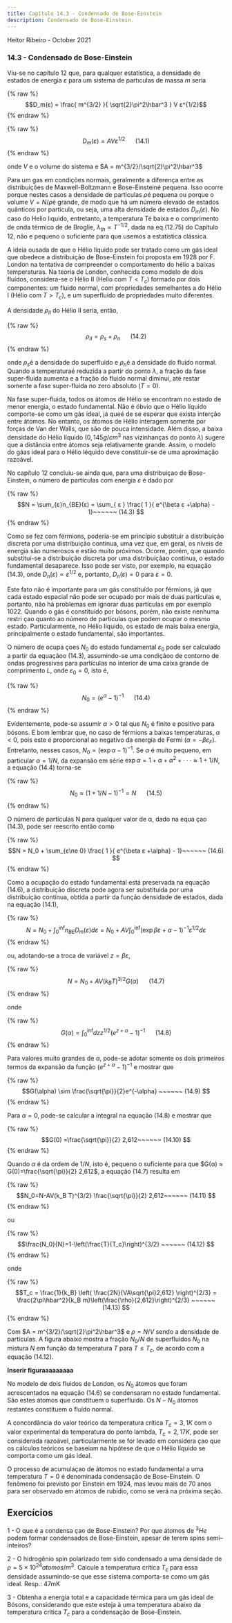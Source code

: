 ```yaml
---
title: Capítulo 14.3 - Condensado de Bose-Einstein
description: Condensado de Bose-Einstein.
---
```


Heitor Ribeiro - October 2021

### 14.3 - Condensado de Bose-Einstein

Viu-se no capítulo 12 que, para qualquer estatística, a densidade de estados de energia $ε$ para
um sistema de partıculas de massa $m$ seria

{% raw %}
  $$D_m(ε) = \frac{ m^{3/2} }{ \sqrt{2}\pi^2\hbar^3 } V ε^{1/2}$$ 
 {% endraw %}

{% raw %}
  $$D_m(ε) = A V ε^{1/2} ~~~~~~  (14.1) $$ 
 {% endraw %}              

onde $V$ e o volume do sistema e $A = m^{3/2}/\sqrt{2}\pi^2\hbar^3$

Para um gas em condições normais, geralmente a diferença entre as distribuições de
Maxwell-Boltzmann e Bose-Einsteiné pequena. Isso ocorre porque nestes casos a densidade de
partículas $\rho$é pequena ou porque o volume $V = N/\rho$é grande, de modo que há um número elevado de estados quânticos por partícula, ou seja, uma alta densidade de estados $D_m (ε)$.
No caso do Helio lıquido, entretanto, a temperatura Té baixa e o comprimento de onda
térmico de de Broglie, $\lambda_{th} ∝ T^{-1/2}$, dada na eq.(12.75) do Capítulo 12, não e pequeno o suficiente para que usemos a estatística clássica.

A ideia ousada de que o Hélio líquido pode ser tratado como um gás ideal que obedece a
distribuição de Bose-Einstein foi proposta em 1928 por F. London na tentativa de compreender o
comportamento do hélio a baixas temperaturas.
Na teoria de London, conhecida como modelo de dois fluídos, considera-se o Hélio
II (Helio com $T < T_c$) formado por dois componentes: um fluido normal, com propriedades
semelhantes a do Hélio I (Hélio com $T > T_c$), e um superfluido de propriedades muito diferentes.

A densidade $\rho_{II}$ do Hélio II seria, então,

{% raw %}
  $$\rho_{II} = \rho_{s} + \rho_{n}~~~~~~  (14.2) $$ 
 {% endraw %}

onde $\rho_{s}$é a densidade do superfluido e $\rho_{n}$é a densidade do fluido normal. Quando a temperaturaé reduzida a partir do ponto $\lambda$, a fração da fase super-fluida aumenta e a fração do fluido normal diminui, até restar somente a fase super-fluida no zero absoluto $(T = 0)$.

Na fase super-fluida, todos os átomos de Hélio se encontram no estado de menor energia,
o estado fundamental.
Não é óbvio que o Hélio líquido comporte-se como um gás ideal, já queé de se esperar
que exista interção entre átomos. No entanto, os átomos de Hélio interagem somente por forças
de Van der Walls, que são de pouca intensidade. Além disso, a baixa densidade do Hélio líquido
($0,145g/cm^3$ nas vizinhanças do ponto $\lambda$) sugere que a distância entre átomos seja relativamente grande. Assim, o modelo do gáas ideal para o Hélio léquido deve constituir-se de uma aproximação razoável.

No capítulo 12 concluiu-se ainda que, para uma distribuiçao de Bose-Einstein, o número
de partículas com energia $ε$ é dado por

{% raw %}
  $$N = \sum_{ε}n_{BE}(ε) = \sum_{ ε } \frac{ 1 }{ e^{\beta ε +\alpha} - 1}~~~~~~  (14.3) $$ 
 {% endraw %}

Como se fez com férmions, poderia-se em princípio substituir a distribuição discreta por
uma distribuição contínua, uma vez que, em geral, os níveis de energia são numerosos e estão muito próximos. Ocorre, porém, que quando substitui-se a distribuição discreta por uma distribuiçãao contínua, o estado fundamental desaparece. Isso pode ser visto, por exemplo, na equação (14.3), onde $D_n(ε) ∝ ε^{1/2}$ e, portanto, $D_n(ε) = 0$ para $ε = 0$.

Este fato não é importante para um gás constituído por férmions, já que cada estado
espacial não pode ser ocupado por mais de duas partículas e, portanto, não há problemas em
ignorar duas partículas em por exemplo 1022. Quando o gás é constituído por bósons, porém, não
existe nenhuma restri çao quanto ao número de partículas que podem ocupar o mesmo estado.
Particularmente, no Hélio líquido, os estado de mais baixa energia, principalmente o estado
fundamental, são importantes.

O número de ocupa çoes $N_0$ do estado fundamental $ε_0$ pode ser calculado a partir da
equaçãoo (14.3), assumindo-se uma condiçãoo de contorno de ondas progressivas para partículas no
interior de uma caixa grande de comprimento $L$, onde $ε_0 = 0$, isto é,

{% raw %}
  $$N_0 = (e^{\alpha} - 1)^{-1}~~~~~~  (14.4) $$ 
 {% endraw %}

Evidentemente, pode-se assumir $α > 0$ tal que $N_0$ é finito e positivo para bósons. E bom lembrar que, no caso de férmions a baixas temperaturas, $α < 0$, pois este é proporcional ao negativo da energia de Fermi $(α = -\beta ε_F )$. Entretanto, nesses casos, $N_0 = (\exp{\alpha } - 1)^{-1}$. Se $α$ é muito pequeno, em particular $α = 1/N$, da expansão em série 
$\exp{α} = 1 + α + α^2 + ··· ≈ 1 + 1/N$, a equação (14.4) torna-se

{% raw %}
  $$N_0 ≈ (1 + 1/N - 1)^{-1}=N ~~~~~~  (14.5) $$ 
 {% endraw %}

O número de partículas N para qualquer valor de α, dado na equa çao (14.3), pode ser
reescrito então como

{% raw %}
  $$N = N_0 + \sum_{ε\ne 0} \frac{ 1 }{ e^{\beta ε +\alpha} - 1}~~~~~~  (14.6) $$ 
 {% endraw %}

Como a ocupação do estado fundamental está preservada na equação (14.6), a distribuição
discreta pode agora ser substituída por uma distribuição contínua, obtida a partir da função densidade de estados, dada na equação (14.1),

{% raw %}
  $$N = N_0 + \int_{0}^{\inf} n_{BE} D_m(ε) dε = N_0 +AV \int_{0}^{\inf} (\exp{\beta ε+\alpha}-1)^{-1} ε^{1/2} dε$$ 
 {% endraw %}

ou, adotando-se a troca de variável $z = βε$,

{% raw %}
  $$N = N_0 +AV(k_B T)^{3/2} G(\alpha)~~~~~~  (14.7) $$ 
 {% endraw %}

onde

{% raw %}
  $$G(\alpha) = \int_{0}^{\inf} dz z^{1/2}(e^{z+\alpha}-1)^{-1} ~~~~~~  (14.8) $$ 
 {% endraw %}

Para valores muito grandes de $α$, pode-se adotar somente os dois primeiros termos da
expansão da função $(e^{z+α}-1)^{−1}$ e mostrar que

{% raw %}
  $$G(\alpha) \sim \frac{\sqrt{\pi}}{2}e^{-\alpha} ~~~~~~  (14.9) $$ 
 {% endraw %}

Para $α = 0$, pode-se calcular a integral na equação (14.8) e mostrar que

{% raw %}
  $$G(0) =\frac{\sqrt{\pi}}{2} 2,612~~~~~~  (14.10)  $$ 
 {% endraw %}

Quando $α$ é da ordem de $1/N$, isto é, pequeno o suficiente para que $G(α) ≈ G(0)=\frac{\sqrt{\pi}}{2} 2,612$, a equação (14.7) resulta em

{% raw %}
  $$N_0=N-AV(k_B T)^{3/2} \frac{\sqrt{\pi}}{2} 2,612~~~~~~  (14.11)  $$ 
 {% endraw %}
 
ou

{% raw %}
  $$\frac{N_0}{N}=1-\left(\frac{T}{T_c}\right)^{3/2} ~~~~~~  (14.12)  $$ 
 {% endraw %}

onde

{% raw %}
  $$T_c = \frac{1}{k_B} \left( \frac{2N}{VA\sqrt{\pi}2,612} \right)^{2/3} = \frac{2\pi\hbar^2}{k_B m}\left(\frac{\rho}{2,612}\right)^{2/3} ~~~~~~  (14.13)  $$ 
 {% endraw %}

Com $A = m^{3/2}/\sqrt{2}\pi^2\hbar^3$ e $\rho = N/V$ sendo a densidade de partículas. A figura abaixo mostra a fração $N_0/N$ de superfluidos $N_0$ na mistura $N$ em função da temperatura $T$ para $T ≤ T_c$, de acordo com a equação (14.12).

**Inserir figuraaaaaaaaa**

No modelo de dois fluidos de London, os $N_0$ átomos que foram acrescentados na equação
(14.6) se condensaram no estado fundamental. São estes átomos que constituem o superfluido. Os
$N - N_0$ átomos restantes constituem o fluido normal.

A concordância do valor teórico da temperatura crítica $T_c = 3,1K$ com o valor experimental da temperatura do ponto lambda, $T_c = 2,17K$, pode ser considerada razoável, particularmente se for levado em considera çao que os cálculos teóricos se baseiam na hipótese de que o Hélio líquido se comporta como um gás ideal.

O processo de acumulaçao de átomos no estado fundamental a uma temperatura $T = 0$
é denominada condensação de Bose-Einstein. O fenômeno foi previsto por Einstein em 1924,
mas levou mais de 70 anos para ser observado em átomos de rubídio, como se verá na próxima
seção.

## Exercícios

1 - O que é a condensa çao de Bose-Einstein? Por que átomos de $^3He$ podem formar
condensados de Bose-Einstein, apesar de terem spins semi–inteiros?

2 - O hidrogênio spin polarizado tem sido condensado a uma densidade de $ρ = 5×10^{24} atomos/m^3$. Calcule a temperatura crítica $T_c$ para essa densidade assumindo-se que esse sistema comporta-se como um gás ideal. Resp.: 47mK

3 - Obtenha a energia total e a capacidade térmica para um gás ideal de Bósons, considerando que este esteja à uma temperatura abaixo da temperatura crítica $T_c$ para a condensação de Bose-Einstein.
